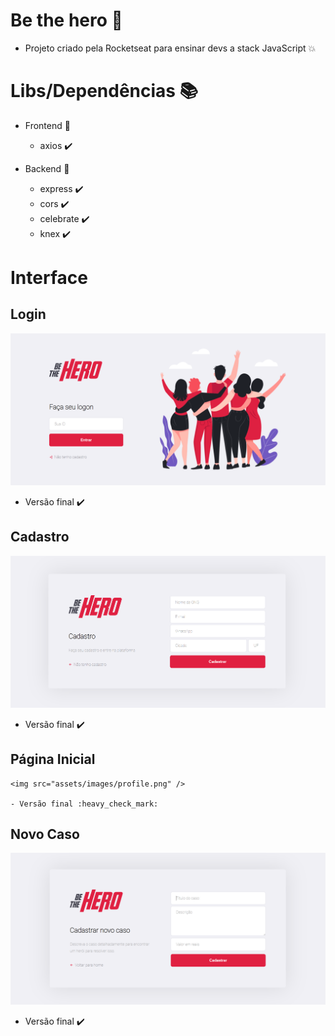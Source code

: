 # Be the hero :blue_heart:
 
- Projeto criado pela Rocketseat para ensinar devs a stack JavaScript :collision: 


# Libs/Dependências :books:

 - Frontend :purple_heart:

    - axios :heavy_check_mark:

 - Backend :yellow_heart:

    - express :heavy_check_mark:
    - cors :heavy_check_mark:
    - celebrate :heavy_check_mark:
    - knex :heavy_check_mark:


# Interface

  ## Login

   <img src="assets/images/login.png" />

   - Versão final :heavy_check_mark:


  ## Cadastro 
   
   <img src="assets/images/register.png" />

   - Versão final :heavy_check_mark:

  ## Página Inicial

    <img src="assets/images/profile.png" />

    - Versão final :heavy_check_mark:

  ## Novo Caso 

   <img src="assets/images/registerCase.png" />

   - Versão final :heavy_check_mark:
